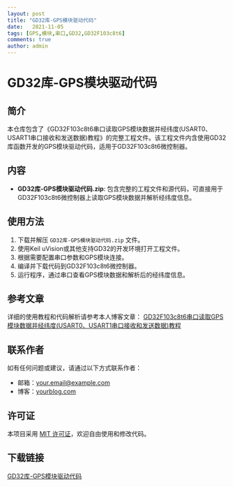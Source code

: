 ```yaml
---
layout: post
title: "GD32库-GPS模块驱动代码"
date:   2021-11-05
tags: [GPS,模块,串口,GD32,GD32F103c8t6]
comments: true
author: admin
---
```

# GD32库-GPS模块驱动代码

## 简介

本仓库包含了《GD32F103c8t6串口读取GPS模块数据并经纬度(USART0、USART1串口接收和发送数据)教程》的完整工程文件。该工程文件内含使用GD32库函数开发的GPS模块驱动代码，适用于GD32F103c8t6微控制器。

## 内容

- **GD32库-GPS模块驱动代码.zip**: 包含完整的工程文件和源代码，可直接用于GD32F103c8t6微控制器上读取GPS模块数据并解析经纬度信息。

## 使用方法

1. 下载并解压 `GD32库-GPS模块驱动代码.zip` 文件。
2. 使用Keil uVision或其他支持GD32的开发环境打开工程文件。
3. 根据需要配置串口参数和GPS模块连接。
4. 编译并下载代码到GD32F103c8t6微控制器。
5. 运行程序，通过串口查看GPS模块数据和解析后的经纬度信息。

## 参考文章

详细的使用教程和代码解析请参考本人博客文章：
[GD32F103c8t6串口读取GPS模块数据并经纬度(USART0、USART1串口接收和发送数据)教程](https://yourblog.com/gd32-gps-tutorial)

## 联系作者

如有任何问题或建议，请通过以下方式联系作者：

- 邮箱：your.email@example.com
- 博客：[yourblog.com](https://yourblog.com)

## 许可证

本项目采用 [MIT 许可证](LICENSE)，欢迎自由使用和修改代码。

## 下载链接

[GD32库-GPS模块驱动代码](https://pan.quark.cn/s/70c3f0c8a1bb)
